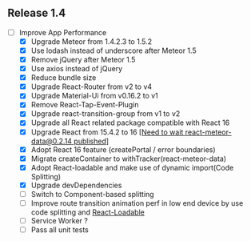 ## Release 1.4

- [ ] Improve App Performance
  - [x] Upgrade Meteor from 1.4.2.3 to 1.5.2
  - [x] Use lodash instead of underscore after Meteor 1.5
  - [x] Remove jQuery after Meteor 1.5
  - [x] Use axios instead of jQuery
  - [x] Reduce bundle size  
  - [x] Upgrade React-Router from v2 to v4
  - [x] Upgrade Material-Ui from v0.16.2 to v1  
  - [x] Remove React-Tap-Event-Plugin
  - [x] Upgrade react-transition-group from v1 to v2  
  - [x] Upgrade all React related package compatible with React 16  
  - [x] Upgrade React from 15.4.2 to 16 [[Need to wait react-meteor-data@0.2.14 published]](https://github.com/meteor/react-packages/pull/232)
  - [x] Adopt React 16 feature (createPortal / error boundaries)
  - [x] Migrate createContainer to withTracker(react-meteor-data)
  - [x] Adopt React-loadable and make use of dynamic import(Code Splitting)
  - [x] Upgrade devDependencies
  - [ ] Switch to Component-based splitting
  - [ ] Improve route transition animation perf in low end device by use code splitting and [React-Loadable](https://github.com/thejameskyle/react-loadable)
  - [ ] Service Worker ?
  - [ ] Pass all unit tests
